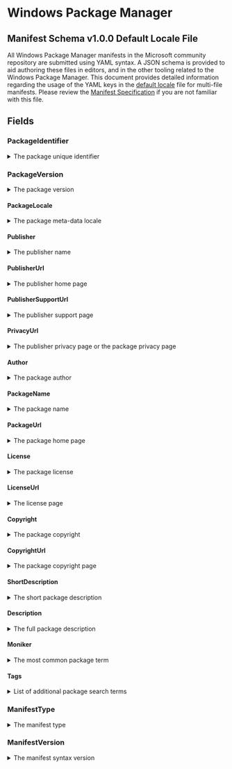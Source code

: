 # Windows Package Manager
## Manifest Schema v1.0.0 Default Locale File

All Windows Package Manager manifests in the Microsoft community repository are submitted using YAML syntax. A JSON schema is provided to aid authoring these files in editors, and in the other tooling related to the Windows Package Manager. This document provides detailed information regarding the usage of the YAML keys in the [default locale](https://github.com/microsoft/winget-cli/blob/master/schemas/JSON/manifests/v1.0.0/manifest.defaultLocale.1.0.0.json) file for multi-file manifests. Please review the [Manifest Specification](https://github.com/microsoft/winget-cli/blob/master/doc/ManifestSpecv1.0.md) if you are not familiar with this file.

## Fields
### PackageIdentifier
<details>
 <summary>The package unique identifier</summary>

 #### Required Field

 This key is the unique identifier for a given package. This value is generally in the form of `Publisher.Package`. It is case sensitive, and this value must match the folder structure under the partition directory in GitHub.

</details>

### PackageVersion
<details>
 <summary>The package version</summary>

 #### Required Field

 This key represents the version of the package. It is related to the specific release this manifests targets. In some cases you will see a perfectly formed [semantic](https://semver.org) version number, and in other cases you might see something different. These may be date driven, or they might have other characters with some package specific meaning for example.

 The Windows Package Manager client uses this version to determine whether or not an upgrade for a package is available. In some cases, packages may be released with a marketing driven version, and that causes trouble with the `winget upgrade` command. 

 The current best practice is to use the value reported in Add / Remove Programs when this version of the package is installed. In some cases, packages do not report a version resulting in an upgrade loop or other unwanted behavior.
</details>

#### PackageLocale
<details>
  <summary>The package meta-data locale</summary>

  #### Required Field
  
  This key represents the locale for package meta-data. The format is BCP-47. This value identifies the language for meta-data to be displayed to a user when no locale file matching their preferences is available. The Microsoft community package repository validation pipelines also use this value to determine appropriate validation rules for this file.

  References:
  * [Available languages for Windows](https://docs.microsoft.com/windows-hardware/manufacture/desktop/available-language-packs-for-windows)
  * [Default Input Profiles (Input Locales) in Windows](https://docs.microsoft.com/windows-hardware/manufacture/desktop/default-input-locales-for-windows-language-packs)
 </details>

#### Publisher
<details>
  <summary>The publisher name</summary>

  #### Required Field

   This key represents the name of the publisher for a given package. This field is intended to allow the full publisher's or ISV's name to be displayed as they wish.

   >Note: With the 1.0 release of the Windows Package Manager, this name affects how packages from a source are mapped to Apps installed in Windows 10 via Add / Remove Programs (ARP). The best practice is to ensure this matches the ARP entry for the package when it has been installed. The impact is associated with `winget upgrade` and `winget list`.
 </details>

#### PublisherUrl
<details>
  <summary>The publisher home page</summary>

  #### Optional Field

  This key represents the web site for the publisher or ISV.
 </details>

#### PublisherSupportUrl
<details>
  <summary>The publisher support page</summary>

  #### Optional Field
  
  This key represents the customer support web site or specific web page provided by the publisher or ISV.
 </details>

#### PrivacyUrl
<details>
  <summary>The publisher privacy page or the package privacy page</summary>

  #### Optional Field
  
  This key represents the privacy web site or specific web page provided the publisher or ISV. If there is a privacy web site or specific web page for the package it is preferred over a generic privacy page for the publisher.
 </details>

#### Author
<details>
  <summary>The package author</summary>

  #### Optional Field
  Thie key represents the author of a package. In some cases, the author is an individual who develops and or maintains the package.
 </details>

#### PackageName
<details>
  <summary>The package name</summary>

  #### Required Field

  This key represents the name of the package. This field is intended to allow the full package name to be displayed as the publisher or ISV wishes.

  >Note: With the 1.0 release of the Windows Package Manager, this name affects how packages from a source are mapped to Apps installed in Windows 10 via Add / Remove Programs (ARP). The best practice is to ensure this matches the ARP entry for the package name when it has been installed. The impact is associated with `winget upgrade` and `winget list`.
 </details>
 
#### PackageUrl
<details>
  <summary>The package home page</summary>

  #### Optional Field
  
  This key represents the web site for the package.
 </details>

 #### License
<details>
  <summary>The package license</summary>

  #### Required Field

  This key represents the license governing the use and or distribution for the product. This could be an open source license, or a commercial license.
 </details>

 #### LicenseUrl
<details>
  <summary>The license page</summary>

  #### Optional Field
  
  This key represents the license web site or specific web page provided the publisher or ISV. If there is a license web site or specific web page for the package it is preferred over a generic license page for the publisher.
  
  If this is a link to the license file for an open source project, it should be specific to the version for the package. Some open source projects change their license over time.
 </details>

 #### Copyright
<details>
  <summary>The package copyright</summary>

  #### Optional Field

  This key represents the copyright for the package.
 </details>

 #### CopyrightUrl
<details>
  <summary>The package copyright page</summary>

  #### Optional Field
  
  This key represents the copyright web site or specific web page provided the publisher or ISV. If there is a copyright web site or specific web page for the package it is preferred over a generic copyright page for the publisher.
  
  If this is a link to the copyright file for an open source project, it should be specific to the version for the package. Some open source projects change their copyright over time.
 </details>

 #### ShortDescription
<details>
  <summary>The short package description</summary>

  #### Required Field

  This key represents the description for a package. It is intended for use in `winget show` to help a user understand what the package is.

  >Note: This should be something descriptive about what the package does, and it should not simply state something like "&lt;package name&gt; installer" or "&lt;package name&gt; setup".
 </details>
 
 #### Description
<details>
  <summary>The full package description</summary>

  #### Optional Field

  This key represents the full or long description for a package. It is *not* currently used in the Windows Package Manager.

  >Note: This was included for future integration with the Microsoft Store source to provide the ability to display the full package description.
 </details>
 
 #### Moniker
<details>
  <summary>The most common package term</summary>

  #### Optional Field

  This key represents the most common term users would search for when installing or upgrading a package. If only one package uses this moniker, then the install, list and upgrade command will match with this package.
 </details>
 
 #### Tags
<details>
  <summary>List of additional package search terms</summary>

  #### Optional Field

  This key represents other common term users would search for when looking for packages. 

  >Note: The best practice is to present these terms in all lower case with hyphens rather than spaces.
 </details>
 

### ManifestType
<details>
 <summary>The manifest type</summary>

 #### Required Field

 This key must have the value "defaultLocale". The Microsoft community package repository validation pipelines also use this value to determine appropriate validation rules when evaluating this file.
</details>

### ManifestVersion
<details>
 <summary>The manifest syntax version</summary>

 #### Required Field

 This key must have the value "1.0.0". The Microsoft community package repository validation pipelines also use this value to determine appropriate validation rules when evaluating this file.
</details>
